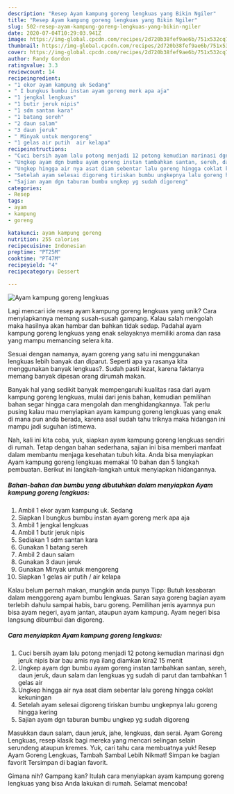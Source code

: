 ```yaml
---
description: "Resep Ayam kampung goreng lengkuas yang Bikin Ngiler"
title: "Resep Ayam kampung goreng lengkuas yang Bikin Ngiler"
slug: 502-resep-ayam-kampung-goreng-lengkuas-yang-bikin-ngiler
date: 2020-07-04T10:29:03.941Z
image: https://img-global.cpcdn.com/recipes/2d720b38fef9ae6b/751x532cq70/ayam-kampung-goreng-lengkuas-foto-resep-utama.jpg
thumbnail: https://img-global.cpcdn.com/recipes/2d720b38fef9ae6b/751x532cq70/ayam-kampung-goreng-lengkuas-foto-resep-utama.jpg
cover: https://img-global.cpcdn.com/recipes/2d720b38fef9ae6b/751x532cq70/ayam-kampung-goreng-lengkuas-foto-resep-utama.jpg
author: Randy Gordon
ratingvalue: 3.3
reviewcount: 14
recipeingredient:
- "1 ekor ayam kampung uk Sedang"
- " I bungkus bumbu instan ayam goreng merk apa aja"
- "1 jengkal lengkuas"
- "1 butir jeruk nipis"
- "1 sdm santan kara"
- "1 batang sereh"
- "2 daun salam"
- "3 daun jeruk"
- " Minyak untuk mengoreng"
- "1 gelas air putih  air kelapa"
recipeinstructions:
- "Cuci bersih ayam lalu potong menjadi 12 potong kemudian marinasi dgn jeruk nipis biar bau amis nya ilang diamkan kira2 15 menit"
- "Ungkep ayam dgn bumbu ayam goreng instan tambahkan santan, sereh, daun jeruk, daun salam dan lengkuas yg sudah di parut dan tambahkan 1 gelas air"
- "Ungkep hingga air nya asat diam sebentar lalu goreng hingga coklat kekuningan"
- "Setelah ayam selesai digoreng tiriskan bumbu ungkepnya lalu goreng hingga kering"
- "Sajian ayam dgn taburan bumbu ungkep yg sudah digoreng"
categories:
- Resep
tags:
- ayam
- kampung
- goreng

katakunci: ayam kampung goreng 
nutrition: 255 calories
recipecuisine: Indonesian
preptime: "PT25M"
cooktime: "PT47M"
recipeyield: "4"
recipecategory: Dessert

---
```



![Ayam kampung goreng lengkuas](https://img-global.cpcdn.com/recipes/2d720b38fef9ae6b/751x532cq70/ayam-kampung-goreng-lengkuas-foto-resep-utama.jpg)

Lagi mencari ide resep ayam kampung goreng lengkuas yang unik? Cara menyiapkannya memang susah-susah gampang. Kalau salah mengolah maka hasilnya akan hambar dan bahkan tidak sedap. Padahal ayam kampung goreng lengkuas yang enak selayaknya memiliki aroma dan rasa yang mampu memancing selera kita.

Sesuai dengan namanya, ayam goreng yang satu ini menggunakan lengkuas lebih banyak dan diparut. Seperti apa ya rasanya kita menggunakan banyak lengkuas?. Sudah pasti lezat, karena faktanya memang banyak dipesan orang dirumah makan.

Banyak hal yang sedikit banyak mempengaruhi kualitas rasa dari ayam kampung goreng lengkuas, mulai dari jenis bahan, kemudian pemilihan bahan segar hingga cara mengolah dan menghidangkannya. Tak perlu pusing kalau mau menyiapkan ayam kampung goreng lengkuas yang enak di mana pun anda berada, karena asal sudah tahu triknya maka hidangan ini mampu jadi suguhan istimewa.


Nah, kali ini kita coba, yuk, siapkan ayam kampung goreng lengkuas sendiri di rumah. Tetap dengan bahan sederhana, sajian ini bisa memberi manfaat dalam membantu menjaga kesehatan tubuh kita. Anda bisa menyiapkan Ayam kampung goreng lengkuas memakai 10 bahan dan 5 langkah pembuatan. Berikut ini langkah-langkah untuk menyiapkan hidangannya.

<!--inarticleads1-->

##### Bahan-bahan dan bumbu yang dibutuhkan dalam menyiapkan Ayam kampung goreng lengkuas:

1. Ambil 1 ekor ayam kampung uk. Sedang
1. Siapkan  I bungkus bumbu instan ayam goreng merk apa aja
1. Ambil 1 jengkal lengkuas
1. Ambil 1 butir jeruk nipis
1. Sediakan 1 sdm santan kara
1. Gunakan 1 batang sereh
1. Ambil 2 daun salam
1. Gunakan 3 daun jeruk
1. Gunakan  Minyak untuk mengoreng
1. Siapkan 1 gelas air putih / air kelapa


Kalau belum pernah makan, mungkin anda punya Tipp: Butuh kesabaran dalam menggoreng ayam bumbu lengkuas. Saran saya goreng bagian ayam terlebih dahulu sampai habis, baru goreng. Pemilihan jenis ayamnya pun bisa ayam negeri, ayam jantan, ataupun ayam kampung. Ayam negeri bisa langsung dibumbui dan digoreng. 

<!--inarticleads2-->

##### Cara menyiapkan Ayam kampung goreng lengkuas:

1. Cuci bersih ayam lalu potong menjadi 12 potong kemudian marinasi dgn jeruk nipis biar bau amis nya ilang diamkan kira2 15 menit
1. Ungkep ayam dgn bumbu ayam goreng instan tambahkan santan, sereh, daun jeruk, daun salam dan lengkuas yg sudah di parut dan tambahkan 1 gelas air
1. Ungkep hingga air nya asat diam sebentar lalu goreng hingga coklat kekuningan
1. Setelah ayam selesai digoreng tiriskan bumbu ungkepnya lalu goreng hingga kering
1. Sajian ayam dgn taburan bumbu ungkep yg sudah digoreng


Masukkan daun salam, daun jeruk, jahe, lengkuas, dan serai. Ayam Goreng Lengkuas, resep klasik bagi mereka yang mencari selingan selain serundeng ataupun kremes. Yuk, cari tahu cara membuatnya yuk! Resep Ayam Goreng Lengkuas, Tambah Sambal Lebih Nikmat! Simpan ke bagian favorit Tersimpan di bagian favorit. 

Gimana nih? Gampang kan? Itulah cara menyiapkan ayam kampung goreng lengkuas yang bisa Anda lakukan di rumah. Selamat mencoba!
